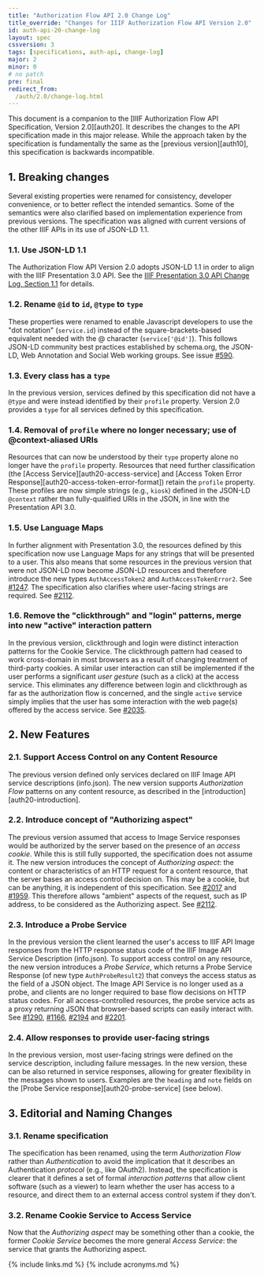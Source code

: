 ```yaml
---
title: "Authorization Flow API 2.0 Change Log"
title_override: "Changes for IIIF Authorization Flow API Version 2.0"
id: auth-api-20-change-log
layout: spec
cssversion: 3
tags: [specifications, auth-api, change-log]
major: 2
minor: 0
# no patch
pre: final
redirect_from:
  /auth/2.0/change-log.html
---
```


This document is a companion to the [IIIF Authorization Flow API Specification, Version 2.0][auth20]. It describes the changes to the API specification made in this major release. While the approach taken by the specification is fundamentally the same as the [previous version][auth10], this specification is backwards incompatible.


## 1. Breaking changes

Several existing properties were renamed for consistency, developer convenience, or to better reflect the intended semantics. Some of the semantics were also clarified based on implementation experience from previous versions. The specification was aligned with current versions of the other IIIF APIs in its use of JSON-LD 1.1.

### 1.1. Use JSON-LD 1.1 

The Authorization Flow API Version 2.0 adopts JSON-LD 1.1 in order to align with the IIIF Presentation 3.0 API. See the [IIIF Presentation 3.0 API Change Log, Section 1.1](https://iiif.io/api/presentation/3.0/change-log/#11-external-specifications) for details.

### 1.2. Rename `@id` to `id`, `@type` to `type`

These properties were renamed to enable Javascript developers to use the "dot notation" (`service.id`) instead of the square-brackets-based equivalent needed with the @ character (`service['@id']`). This follows JSON-LD community best practices established by schema.org, the JSON-LD, Web Annotation and Social Web working groups. See issue [#590](https://github.com/IIIF/api/issues/590).

### 1.3. Every class has a `type`

In the previous version, services defined by this specification did not have a `@type` and were instead identified by their `profile` property. Version 2.0 provides a `type` for all services defined by this specification.

### 1.4. Removal of `profile` where no longer necessary; use of @context-aliased URIs

Resources that can now be understood by their `type` property alone no longer have the `profile` property. Resources that need further classification (the [Access Service][auth20-access-service] and [Access Token Error Response][auth20-access-token-error-format]) retain the `profile` property. These profiles are now simple strings (e.g., `kiosk`) defined in the JSON-LD `@context` rather than fully-qualified URIs in the JSON, in line with the Presentation API 3.0.

### 1.5. Use Language Maps

In further alignment with Presentation 3.0, the resources defined by this specification now use Language Maps for any strings that will be presented to a user. This also means that some resources in the previous version that were not JSON-LD now become JSON-LD resources and therefore introduce the new types `AuthAccessToken2` and `AuthAccessTokenError2`. See [#1247](https://github.com/IIIF/api/issues/1247). The specification also clarifies where user-facing strings are required. See [#2112](https://github.com/IIIF/api/issues/2112).

### 1.6. Remove the "clickthrough" and "login" patterns, merge into new "active" interaction pattern

In the previous version, clickthrough and login were distinct interaction patterns for the Cookie Service. The clickthrough pattern had ceased to work cross-domain in most browsers as a result of changing treatment of third-party cookies. A similar user interaction can still be implemented if the user performs a significant _user gesture_ (such as a click) at the access service. This eliminates any difference between login and clickthrough as far as the authorization flow is concerned, and the single `active` service simply implies that the user has some interaction with the web page(s) offered by the access service. See [#2035](https://github.com/IIIF/api/issues/2035).


## 2. New Features

### 2.1. Support Access Control on any Content Resource

The previous version defined only services declared on IIIF Image API service descriptions (info.json). The new version supports _Authorization Flow_ patterns on any content resource, as described in the [introduction][auth20-introduction]. 

### 2.2. Introduce concept of "Authorizing aspect"

The previous version assumed that access to Image Service responses would be authorized by the server based on the presence of an _access cookie_. While this is still fully supported, the specification does not assume it. The new version introduces the concept of _Authorizing aspect_: the content or characteristics of an HTTP request for a content resource, that the server bases an access control decision on. This may be a cookie, but can be anything, it is independent of this specification. See [#2017](https://github.com/IIIF/api/issues/2017) and [#1959](https://github.com/IIIF/api/issues/1959). This therefore allows "ambient" aspects of the request, such as IP address, to be considered as the Authorizing aspect. See [#2112](https://github.com/IIIF/api/issues/2112).

### 2.3. Introduce a Probe Service

In the previous version the client learned the user's access to IIIF API Image responses from the HTTP response status code of the IIIF Image API Service Description (info.json). To support access control on any resource, the new version introduces a _Probe Service_, which returns a Probe Service Response (of new type `AuthProbeResult2`) that conveys the access status as the field of a JSON object. The Image API Service is no longer used as a probe, and clients are no longer required to base flow decisions on HTTP status codes. For all access-controlled resources, the probe service acts as a proxy returning JSON that browser-based scripts can easily interact with. See [#1290](https://github.com/IIIF/api/issues/1290), [#1166](https://github.com/IIIF/api/issues/1166), [#2194](https://github.com/IIIF/api/issues/2194) and [#2201](https://github.com/IIIF/api/issues/2201).

### 2.4. Allow responses to provide user-facing strings

In the previous version, most user-facing strings were defined on the service description, including failure messages. In the new version, these can be also returned in service responses, allowing for greater flexibility in the messages shown to users. Examples are the `heading` and `note` fields on the [Probe Service response][auth20-probe-service] (see below).


## 3. Editorial and Naming Changes

### 3.1. Rename specification

The specification has been renamed, using the term _Authorization Flow_ rather than _Authentication_ to avoid the implication that it describes an Authentication _protocol_ (e.g., like OAuth2). Instead, the specification is clearer that it defines a set of formal _interaction patterns_ that allow client software (such as a viewer) to learn whether the user has access to a resource, and direct them to an external access control system if they don't.

### 3.2. Rename Cookie Service to Access Service

Now that the _Authorizing aspect_ may be something other than a cookie, the former _Cookie Service_ becomes the more general _Access Service_: the service that grants the Authorizing aspect.





{% include links.md %}
{% include acronyms.md %}